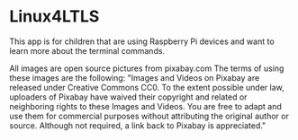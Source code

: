 # Linux4LTLS

This app is for children that are using Raspberry Pi devices and want to learn more about the terminal commands.

All images are open source pictures from pixabay.com
The terms of using these images are the following:
"Images and Videos on Pixabay are released under Creative Commons CC0. To the extent possible under law, uploaders of Pixabay have waived their copyright and related or neighboring rights to these Images and Videos. You are free to adapt and use them for commercial purposes without attributing the original author or source. Although not required, a link back to Pixabay is appreciated."

